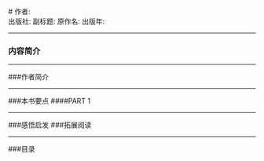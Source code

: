 #[](https://)
作者:  
出版社: 
副标题: 
原作名: 
出版年: 
***
### 内容简介 
** **
###作者简介 
***
###本书要点
####PART 1 
***
###感悟启发
###拓展阅读
***
###目录

